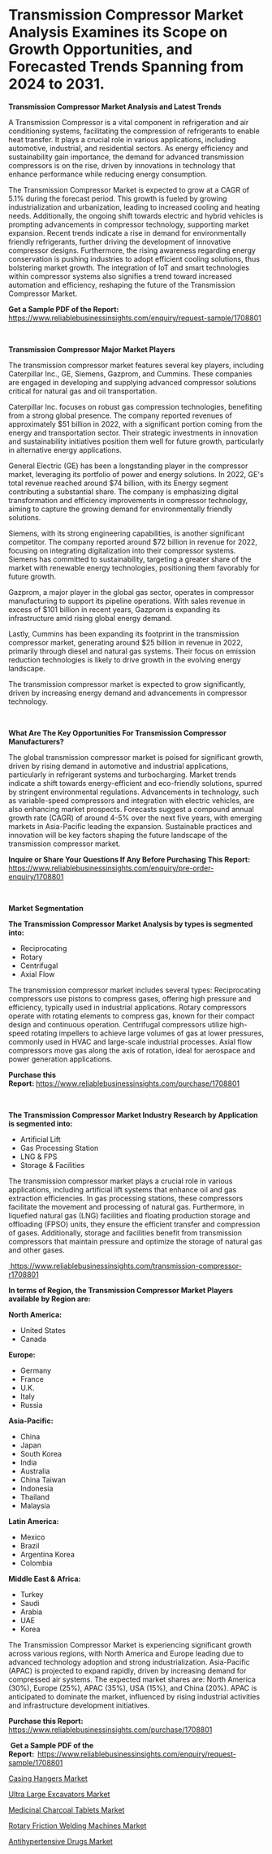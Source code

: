 <p><h1>Transmission Compressor Market Analysis Examines its Scope on Growth Opportunities, and Forecasted Trends Spanning from 2024 to 2031.</h1></p><p><strong>Transmission Compressor Market Analysis and Latest Trends</strong></p>
<p><p>A Transmission Compressor is a vital component in refrigeration and air conditioning systems, facilitating the compression of refrigerants to enable heat transfer. It plays a crucial role in various applications, including automotive, industrial, and residential sectors. As energy efficiency and sustainability gain importance, the demand for advanced transmission compressors is on the rise, driven by innovations in technology that enhance performance while reducing energy consumption.</p><p>The Transmission Compressor Market is expected to grow at a CAGR of 5.1% during the forecast period. This growth is fueled by growing industrialization and urbanization, leading to increased cooling and heating needs. Additionally, the ongoing shift towards electric and hybrid vehicles is prompting advancements in compressor technology, supporting market expansion. Recent trends indicate a rise in demand for environmentally friendly refrigerants, further driving the development of innovative compressor designs. Furthermore, the rising awareness regarding energy conservation is pushing industries to adopt efficient cooling solutions, thus bolstering market growth. The integration of IoT and smart technologies within compressor systems also signifies a trend toward increased automation and efficiency, reshaping the future of the Transmission Compressor Market.</p></p>
<p><strong>Get a Sample PDF of the Report:&nbsp;</strong> <a href="https://www.reliablebusinessinsights.com/enquiry/request-sample/1708801?utm_campaign=1787&utm_medium=2&utm_source=Github&utm_content=ia&utm_term=21102024&utm_id=transmission-compressor">https://www.reliablebusinessinsights.com/enquiry/request-sample/1708801</a></p>
<p>&nbsp;</p>
<p><strong>Transmission Compressor Major Market Players</strong></p>
<p><p>The transmission compressor market features several key players, including Caterpillar Inc., GE, Siemens, Gazprom, and Cummins. These companies are engaged in developing and supplying advanced compressor solutions critical for natural gas and oil transportation.</p><p>Caterpillar Inc. focuses on robust gas compression technologies, benefiting from a strong global presence. The company reported revenues of approximately $51 billion in 2022, with a significant portion coming from the energy and transportation sector. Their strategic investments in innovation and sustainability initiatives position them well for future growth, particularly in alternative energy applications.</p><p>General Electric (GE) has been a longstanding player in the compressor market, leveraging its portfolio of power and energy solutions. In 2022, GE's total revenue reached around $74 billion, with its Energy segment contributing a substantial share. The company is emphasizing digital transformation and efficiency improvements in compressor technology, aiming to capture the growing demand for environmentally friendly solutions.</p><p>Siemens, with its strong engineering capabilities, is another significant competitor. The company reported around $72 billion in revenue for 2022, focusing on integrating digitalization into their compressor systems. Siemens has committed to sustainability, targeting a greater share of the market with renewable energy technologies, positioning them favorably for future growth.</p><p>Gazprom, a major player in the global gas sector, operates in compressor manufacturing to support its pipeline operations. With sales revenue in excess of $101 billion in recent years, Gazprom is expanding its infrastructure amid rising global energy demand.</p><p>Lastly, Cummins has been expanding its footprint in the transmission compressor market, generating around $25 billion in revenue in 2022, primarily through diesel and natural gas systems. Their focus on emission reduction technologies is likely to drive growth in the evolving energy landscape.</p><p>The transmission compressor market is expected to grow significantly, driven by increasing energy demand and advancements in compressor technology.</p></p>
<p>&nbsp;</p>
<p><strong>What Are The Key Opportunities For Transmission Compressor Manufacturers?</strong></p>
<p><p>The global transmission compressor market is poised for significant growth, driven by rising demand in automotive and industrial applications, particularly in refrigerant systems and turbocharging. Market trends indicate a shift towards energy-efficient and eco-friendly solutions, spurred by stringent environmental regulations. Advancements in technology, such as variable-speed compressors and integration with electric vehicles, are also enhancing market prospects. Forecasts suggest a compound annual growth rate (CAGR) of around 4-5% over the next five years, with emerging markets in Asia-Pacific leading the expansion. Sustainable practices and innovation will be key factors shaping the future landscape of the transmission compressor market.</p></p>
<p><strong>Inquire or Share Your Questions If Any Before Purchasing This Report:</strong> <a href="https://www.reliablebusinessinsights.com/enquiry/pre-order-enquiry/1708801?utm_campaign=1787&utm_medium=2&utm_source=Github&utm_content=ia&utm_term=21102024&utm_id=transmission-compressor">https://www.reliablebusinessinsights.com/enquiry/pre-order-enquiry/1708801</a></p>
<p>&nbsp;</p>
<p><strong>Market Segmentation</strong></p>
<p><strong>The Transmission Compressor Market Analysis by types is segmented into:</strong></p>
<p><ul><li>Reciprocating</li><li>Rotary</li><li>Centrifugal</li><li>Axial Flow</li></ul></p>
<p><p>The transmission compressor market includes several types: Reciprocating compressors use pistons to compress gases, offering high pressure and efficiency, typically used in industrial applications. Rotary compressors operate with rotating elements to compress gas, known for their compact design and continuous operation. Centrifugal compressors utilize high-speed rotating impellers to achieve large volumes of gas at lower pressures, commonly used in HVAC and large-scale industrial processes. Axial flow compressors move gas along the axis of rotation, ideal for aerospace and power generation applications.</p></p>
<p><strong>Purchase this Report:&nbsp;</strong><a href="https://www.reliablebusinessinsights.com/purchase/1708801?utm_campaign=1787&utm_medium=2&utm_source=Github&utm_content=ia&utm_term=21102024&utm_id=transmission-compressor">https://www.reliablebusinessinsights.com/purchase/1708801</a></p>
<p>&nbsp;</p>
<p><strong>The Transmission Compressor Market Industry Research by Application is segmented into:</strong></p>
<p><ul><li>Artificial Lift</li><li>Gas Processing Station</li><li>LNG & FPS</li><li>Storage & Facilities</li></ul></p>
<p><p>The transmission compressor market plays a crucial role in various applications, including artificial lift systems that enhance oil and gas extraction efficiencies. In gas processing stations, these compressors facilitate the movement and processing of natural gas. Furthermore, in liquefied natural gas (LNG) facilities and floating production storage and offloading (FPSO) units, they ensure the efficient transfer and compression of gases. Additionally, storage and facilities benefit from transmission compressors that maintain pressure and optimize the storage of natural gas and other gases.</p></p>
<p><a href="https://www.reliablebusinessinsights.com/transmission-compressor-r1708801?utm_campaign=1787&utm_medium=2&utm_source=Github&utm_content=ia&utm_term=21102024&utm_id=transmission-compressor">&nbsp;https://www.reliablebusinessinsights.com/transmission-compressor-r1708801</a></p>
<p><strong>In terms of Region, the Transmission Compressor Market Players available by Region are:</strong></p>
<p>
    <p> <strong> North America: </strong>
        <ul>
            <li>United States</li>
            <li>Canada</li>
        </ul>
        </p> 
    <p> <strong> Europe: </strong>
        <ul>
            <li>Germany</li>
            <li>France</li>
            <li>U.K.</li>
            <li>Italy</li>
            <li>Russia</li>
        </ul>
        </p> 
    <p> <strong> Asia-Pacific: </strong>
        <ul>
            <li>China</li>
            <li>Japan</li>
            <li>South Korea</li>
            <li>India</li>
            <li>Australia</li>
            <li>China Taiwan</li>
            <li>Indonesia</li>
            <li>Thailand</li>
            <li>Malaysia</li>
        </ul>
        </p> 
    <p> <strong> Latin America: </strong>
        <ul>
            <li>Mexico</li>
            <li>Brazil</li>
            <li>Argentina Korea</li>
            <li>Colombia</li>
        </ul>
        </p> 
    <p> <strong> Middle East & Africa: </strong>
        <ul>
            <li>Turkey</li>
            <li>Saudi</li>
            <li>Arabia</li>
            <li>UAE</li>
            <li>Korea</li>
        </ul>
    </p>
    </p>
<p><p>The Transmission Compressor Market is experiencing significant growth across various regions, with North America and Europe leading due to advanced technology adoption and strong industrialization. Asia-Pacific (APAC) is projected to expand rapidly, driven by increasing demand for compressed air systems. The expected market shares are: North America (30%), Europe (25%), APAC (35%), USA (15%), and China (20%). APAC is anticipated to dominate the market, influenced by rising industrial activities and infrastructure development initiatives.</p></p>
<p><strong>Purchase this Report: </strong><a href="https://www.reliablebusinessinsights.com/purchase/1708801?utm_campaign=1787&utm_medium=2&utm_source=Github&utm_content=ia&utm_term=21102024&utm_id=transmission-compressor">https://www.reliablebusinessinsights.com/purchase/1708801</a></p>
<p>&nbsp;<strong>Get a Sample PDF of the Report:&nbsp;&nbsp;</strong><a href="https://www.reliablebusinessinsights.com/enquiry/request-sample/1708801?utm_campaign=1787&utm_medium=2&utm_source=Github&utm_content=ia&utm_term=21102024&utm_id=transmission-compressor">https://www.reliablebusinessinsights.com/enquiry/request-sample/1708801</a></p>
<p><strong></strong></p>
<p><p><a href="https://www.linkedin.com/pulse/emerging-technologies-reshaping-casing-hangers-market-impact-o2qof?utm_campaign=1787&utm_medium=2&utm_source=Github&utm_content=ia&utm_term=21102024&utm_id=transmission-compressor">Casing Hangers Market</a></p><p><a href="https://github.com/MonroeBullock54/Market-Research-Report-List-1/blob/main/ultra-large-excavators-market.md?utm_campaign=1787&utm_medium=2&utm_source=Github&utm_content=ia&utm_term=21102024&utm_id=transmission-compressor">Ultra Large Excavators Market</a></p><p><a href="https://www.linkedin.com/pulse/medicinal-charcoal-tablets-revenue-growth-report-2024-pa4qf?utm_campaign=1787&utm_medium=2&utm_source=Github&utm_content=ia&utm_term=21102024&utm_id=transmission-compressor">Medicinal Charcoal Tablets Market</a></p><p><a href="https://www.linkedin.com/pulse/global-rotary-friction-welding-machines-market-product-types-i6j8f?utm_campaign=1787&utm_medium=2&utm_source=Github&utm_content=ia&utm_term=21102024&utm_id=transmission-compressor">Rotary Friction Welding Machines Market</a></p><p><a href="https://www.linkedin.com/pulse/strategic-roadmap-success-global-antihypertensive-drugs-kj89f?utm_campaign=1787&utm_medium=2&utm_source=Github&utm_content=ia&utm_term=21102024&utm_id=transmission-compressor">Antihypertensive Drugs Market</a></p></p>